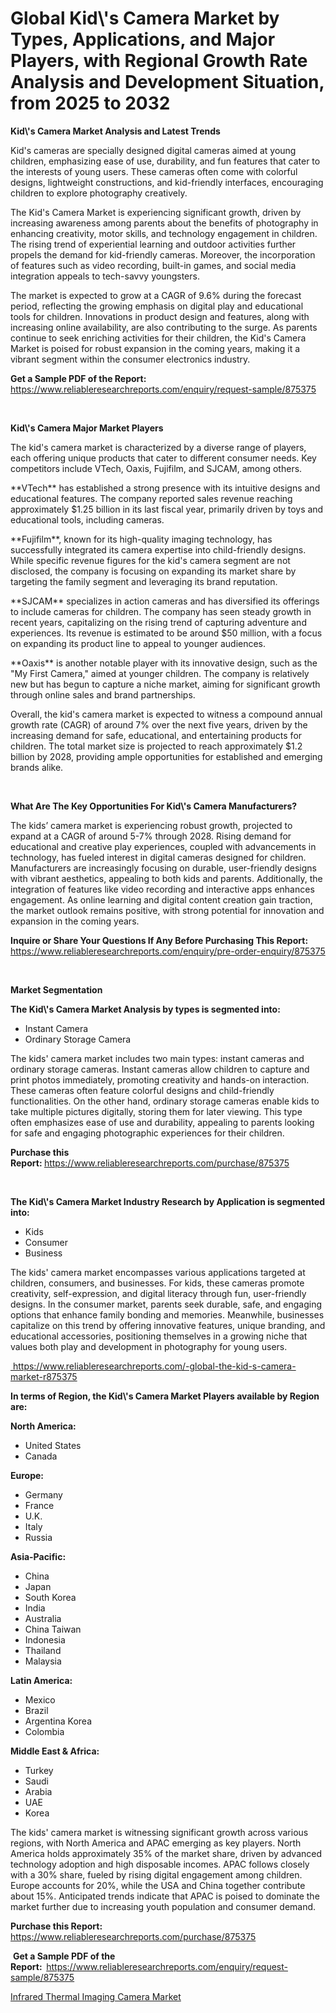 <p><h1>Global Kid\'s Camera Market by Types, Applications, and Major Players, with Regional Growth Rate Analysis and Development Situation, from 2025 to 2032</h1></p><p><strong>Kid\'s Camera Market Analysis and Latest Trends</strong></p>
<p><p>Kid's cameras are specially designed digital cameras aimed at young children, emphasizing ease of use, durability, and fun features that cater to the interests of young users. These cameras often come with colorful designs, lightweight constructions, and kid-friendly interfaces, encouraging children to explore photography creatively.</p><p>The Kid's Camera Market is experiencing significant growth, driven by increasing awareness among parents about the benefits of photography in enhancing creativity, motor skills, and technology engagement in children. The rising trend of experiential learning and outdoor activities further propels the demand for kid-friendly cameras. Moreover, the incorporation of features such as video recording, built-in games, and social media integration appeals to tech-savvy youngsters.</p><p>The market is expected to grow at a CAGR of 9.6% during the forecast period, reflecting the growing emphasis on digital play and educational tools for children. Innovations in product design and features, along with increasing online availability, are also contributing to the surge. As parents continue to seek enriching activities for their children, the Kid's Camera Market is poised for robust expansion in the coming years, making it a vibrant segment within the consumer electronics industry.</p></p>
<p><strong>Get a Sample PDF of the Report:&nbsp;</strong> <a href="https://www.reliableresearchreports.com/enquiry/request-sample/875375?utm_campaign=2745&utm_medium=2&utm_source=Github&utm_content=ia&utm_term=21032025&utm_id=kids-camera">https://www.reliableresearchreports.com/enquiry/request-sample/875375</a></p>
<p>&nbsp;</p>
<p><strong>Kid\'s Camera Major Market Players</strong></p>
<p><p>The kid's camera market is characterized by a diverse range of players, each offering unique products that cater to different consumer needs. Key competitors include VTech, Oaxis, Fujifilm, and SJCAM, among others.</p><p>**VTech** has established a strong presence with its intuitive designs and educational features. The company reported sales revenue reaching approximately $1.25 billion in its last fiscal year, primarily driven by toys and educational tools, including cameras.</p><p>**Fujifilm**, known for its high-quality imaging technology, has successfully integrated its camera expertise into child-friendly designs. While specific revenue figures for the kid's camera segment are not disclosed, the company is focusing on expanding its market share by targeting the family segment and leveraging its brand reputation.</p><p>**SJCAM** specializes in action cameras and has diversified its offerings to include cameras for children. The company has seen steady growth in recent years, capitalizing on the rising trend of capturing adventure and experiences. Its revenue is estimated to be around $50 million, with a focus on expanding its product line to appeal to younger audiences.</p><p>**Oaxis** is another notable player with its innovative design, such as the "My First Camera," aimed at younger children. The company is relatively new but has begun to capture a niche market, aiming for significant growth through online sales and brand partnerships.</p><p>Overall, the kid's camera market is expected to witness a compound annual growth rate (CAGR) of around 7% over the next five years, driven by the increasing demand for safe, educational, and entertaining products for children. The total market size is projected to reach approximately $1.2 billion by 2028, providing ample opportunities for established and emerging brands alike.</p></p>
<p>&nbsp;</p>
<p><strong>What Are The Key Opportunities For Kid\'s Camera Manufacturers?</strong></p>
<p><p>The kids’ camera market is experiencing robust growth, projected to expand at a CAGR of around 5-7% through 2028. Rising demand for educational and creative play experiences, coupled with advancements in technology, has fueled interest in digital cameras designed for children. Manufacturers are increasingly focusing on durable, user-friendly designs with vibrant aesthetics, appealing to both kids and parents. Additionally, the integration of features like video recording and interactive apps enhances engagement. As online learning and digital content creation gain traction, the market outlook remains positive, with strong potential for innovation and expansion in the coming years.</p></p>
<p><strong>Inquire or Share Your Questions If Any Before Purchasing This Report:</strong> <a href="https://www.reliableresearchreports.com/enquiry/pre-order-enquiry/875375?utm_campaign=2745&utm_medium=2&utm_source=Github&utm_content=ia&utm_term=21032025&utm_id=kids-camera">https://www.reliableresearchreports.com/enquiry/pre-order-enquiry/875375</a></p>
<p>&nbsp;</p>
<p><strong>Market Segmentation</strong></p>
<p><strong>The Kid\'s Camera Market Analysis by types is segmented into:</strong></p>
<p><ul><li>Instant Camera</li><li>Ordinary Storage Camera</li></ul></p>
<p><p>The kids' camera market includes two main types: instant cameras and ordinary storage cameras. Instant cameras allow children to capture and print photos immediately, promoting creativity and hands-on interaction. These cameras often feature colorful designs and child-friendly functionalities. On the other hand, ordinary storage cameras enable kids to take multiple pictures digitally, storing them for later viewing. This type often emphasizes ease of use and durability, appealing to parents looking for safe and engaging photographic experiences for their children.</p></p>
<p><strong>Purchase this Report:&nbsp;</strong><a href="https://www.reliableresearchreports.com/purchase/875375?utm_campaign=2745&utm_medium=2&utm_source=Github&utm_content=ia&utm_term=21032025&utm_id=kids-camera">https://www.reliableresearchreports.com/purchase/875375</a></p>
<p>&nbsp;</p>
<p><strong>The Kid\'s Camera Market Industry Research by Application is segmented into:</strong></p>
<p><ul><li>Kids</li><li>Consumer</li><li>Business</li></ul></p>
<p><p>The kids' camera market encompasses various applications targeted at children, consumers, and businesses. For kids, these cameras promote creativity, self-expression, and digital literacy through fun, user-friendly designs. In the consumer market, parents seek durable, safe, and engaging options that enhance family bonding and memories. Meanwhile, businesses capitalize on this trend by offering innovative features, unique branding, and educational accessories, positioning themselves in a growing niche that values both play and development in photography for young users.</p></p>
<p><a href="https://www.reliableresearchreports.com/-global-the-kid-s-camera-market-r875375?utm_campaign=2745&utm_medium=2&utm_source=Github&utm_content=ia&utm_term=21032025&utm_id=kids-camera">&nbsp;https://www.reliableresearchreports.com/-global-the-kid-s-camera-market-r875375</a></p>
<p><strong>In terms of Region, the Kid\'s Camera Market Players available by Region are:</strong></p>
<p>
    <p> <strong> North America: </strong>
        <ul>
            <li>United States</li>
            <li>Canada</li>
        </ul>
        </p> 
    <p> <strong> Europe: </strong>
        <ul>
            <li>Germany</li>
            <li>France</li>
            <li>U.K.</li>
            <li>Italy</li>
            <li>Russia</li>
        </ul>
        </p> 
    <p> <strong> Asia-Pacific: </strong>
        <ul>
            <li>China</li>
            <li>Japan</li>
            <li>South Korea</li>
            <li>India</li>
            <li>Australia</li>
            <li>China Taiwan</li>
            <li>Indonesia</li>
            <li>Thailand</li>
            <li>Malaysia</li>
        </ul>
        </p> 
    <p> <strong> Latin America: </strong>
        <ul>
            <li>Mexico</li>
            <li>Brazil</li>
            <li>Argentina Korea</li>
            <li>Colombia</li>
        </ul>
        </p> 
    <p> <strong> Middle East & Africa: </strong>
        <ul>
            <li>Turkey</li>
            <li>Saudi</li>
            <li>Arabia</li>
            <li>UAE</li>
            <li>Korea</li>
        </ul>
    </p>
    </p>
<p><p>The kids' camera market is witnessing significant growth across various regions, with North America and APAC emerging as key players. North America holds approximately 35% of the market share, driven by advanced technology adoption and high disposable incomes. APAC follows closely with a 30% share, fueled by rising digital engagement among children. Europe accounts for 20%, while the USA and China together contribute about 15%. Anticipated trends indicate that APAC is poised to dominate the market further due to increasing youth population and consumer demand.</p></p>
<p><strong>Purchase this Report: </strong><a href="https://www.reliableresearchreports.com/purchase/875375?utm_campaign=2745&utm_medium=2&utm_source=Github&utm_content=ia&utm_term=21032025&utm_id=kids-camera">https://www.reliableresearchreports.com/purchase/875375</a></p>
<p>&nbsp;<strong>Get a Sample PDF of the Report:&nbsp;&nbsp;</strong><a href="https://www.reliableresearchreports.com/enquiry/request-sample/875375?utm_campaign=2745&utm_medium=2&utm_source=Github&utm_content=ia&utm_term=21032025&utm_id=kids-camera">https://www.reliableresearchreports.com/enquiry/request-sample/875375</a></p>
<p><strong></strong></p>
<p><p><a href="https://github.com/ezahdyre/Market-Research-Report-List-1/blob/main/infrared-thermal-imaging-camera-market.md?utm_campaign=2745&utm_medium=2&utm_source=Github&utm_content=ia&utm_term=21032025&utm_id=kids-camera">Infrared Thermal Imaging Camera Market</a></p></p>